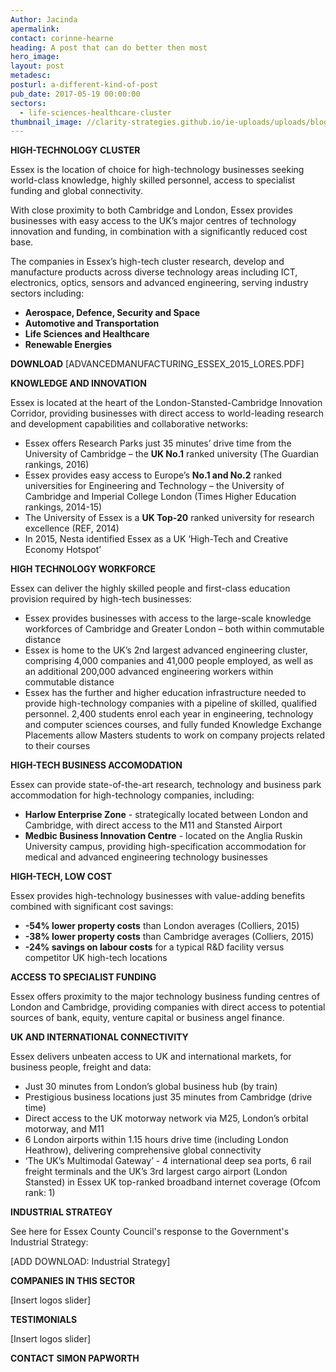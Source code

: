 ```yaml
---
Author: Jacinda
apermalink:
contact: corinne-hearne
heading: A post that can do better then most
hero_image:
layout: post
metadesc:
posturl: a-different-kind-of-post
pub_date: 2017-05-19 00:00:00
sectors:
  - life-sciences-healthcare-cluster
thumbnail_image: //clarity-strategies.github.io/ie-uploads/uploads/blog/MAG_STN_terminal_165.jpg
---
```



**HIGH-TECHNOLOGY CLUSTER**

Essex is the location of choice for high-technology businesses seeking world-class knowledge, highly skilled personnel, access to specialist funding and global connectivity.

With close proximity to both Cambridge and London, Essex provides businesses with easy access to the UK’s major centres of technology innovation and funding, in combination with a significantly reduced cost base.

The companies in Essex’s high-tech cluster research, develop and manufacture products across diverse technology areas including ICT, electronics, optics, sensors and advanced engineering, serving industry sectors including:

 - **Aerospace, Defence, Security and Space**
 - **Automotive and Transportation**
 - **Life Sciences and Healthcare**
 - **Renewable Energies**

**DOWNLOAD** [ADVANCEDMANUFACTURING_ESSEX_2015_LORES.PDF]

**KNOWLEDGE AND INNOVATION**

Essex is located at the heart of the London-Stansted-Cambridge Innovation Corridor, providing businesses with direct access to world-leading research and development capabilities and collaborative networks:

 - Essex offers Research Parks just 35 minutes’ drive time from the University of Cambridge – the **UK No.1** ranked university (The Guardian rankings, 2016)
 - Essex provides easy access to Europe’s **No.1 and No.2** ranked universities for Engineering and Technology – the University of Cambridge and Imperial College London (Times Higher Education rankings, 2014-15)
 - The University of Essex is a **UK Top-20** ranked university for research excellence (REF, 2014) 
 - In 2015, Nesta identified Essex as a UK ‘High-Tech and Creative Economy Hotspot’

**HIGH TECHNOLOGY WORKFORCE**

Essex can deliver the highly skilled people and first-class education provision required by high-tech businesses:

 - Essex provides businesses with access to the large-scale knowledge workforces of Cambridge and Greater London – both within commutable distance
 - Essex is home to the UK’s 2nd largest advanced engineering cluster, comprising 4,000 companies and 41,000 people employed, as well as an additional 200,000 advanced engineering workers within commutable distance
 - Essex has the further and higher education infrastructure needed to provide high-technology companies with a pipeline of skilled, qualified personnel. 2,400 students enrol each year in engineering, technology and computer sciences courses, and fully funded Knowledge Exchange Placements allow Masters students to work on company projects related to their courses

**HIGH-TECH BUSINESS ACCOMODATION**

Essex can provide state-of-the-art research, technology and business park accommodation for high-technology companies, including:

 - **Harlow Enterprise Zone** - strategically located between London and Cambridge, with direct access to the M11 and Stansted Airport
 - **Medbic Business Innovation Centre** - located on the Anglia Ruskin University campus, providing high-specification accommodation for medical and advanced engineering technology businesses

**HIGH-TECH, LOW COST**

Essex provides high-technology businesses with value-adding benefits combined with significant cost savings:

 - **-54% lower property costs** than London averages (Colliers, 2015)
 - **-38% lower property costs** than Cambridge averages (Colliers, 2015)
 - **-24% savings on labour costs** for a typical R&D facility versus competitor UK high-tech locations

**ACCESS TO SPECIALIST FUNDING**

Essex offers proximity to the major technology business funding centres of London and Cambridge, providing companies with direct access to potential sources of bank, equity, venture capital or business angel finance.

**UK AND INTERNATIONAL CONNECTIVITY**

Essex delivers unbeaten access to UK and international markets, for business people, freight and data:

 - Just 30 minutes from London’s global business hub (by train)
 - Prestigious business locations just 35 minutes from Cambridge (drive time)
 - Direct access to the UK motorway network via M25, London’s orbital motorway, and M11 
 - 6 London airports within 1.15 hours drive time (including London Heathrow), delivering comprehensive global connectivity
 - ‘The UK’s Multimodal Gateway’ - 4 international deep sea ports, 6 rail freight terminals and the UK’s 3rd largest cargo airport (London Stansted) in Essex
UK top-ranked broadband internet coverage (Ofcom rank: 1)

**INDUSTRIAL STRATEGY**

See here for Essex County Council's response to the Government's Industrial Strategy:

[ADD DOWNLOAD: Industrial Strategy]

**COMPANIES IN THIS SECTOR**

[Insert logos slider]

**TESTIMONIALS**

[Insert logos slider]

**CONTACT**
**SIMON PAPWORTH**